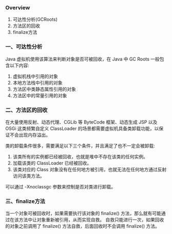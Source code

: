 ### Overview
1. 可达性分析(GCRoots)
2. 方法区的回收
3. finalize方法

### 一、可达性分析

Java 虚拟机使用该算法来判断对象是否可被回收，在 Java 中 GC Roots 一般包含以下内容:

1. 虚拟机栈中引用的对象
2. 本地方法栈中引用的对象
3. 方法区中类静态属性引用的对象
4. 方法区中的常量引用的对象

### 二、方法区的回收

在大量使用反射、动态代理、CGLib 等 ByteCode 框架、动态生成 JSP 以及 OSGi 这类频繁自定义 ClassLoader 的场景都需要虚拟机具备类卸载功能，以保证不会出现内存溢出。

类的卸载条件很多，需要满足以下三个条件，并且满足了也不一定会被卸载:
1. 该类所有的实例都已经被回收，也就是堆中不存在该类的任何实例。
2. 加载该类的 ClassLoader 已经被回收。
3. 该类对应的 Class 对象没有在任何地方被引用，也就无法在任何地方通过反射访问该类方法。

可以通过 -Xnoclassgc 参数来控制是否对类进行卸载。

### 三、finalize方法

当一个对象可被回收时，如果需要执行该对象的 finalize() 方法，那么就有可能通过在该方法中让对象重新被引用，从而实现自救。
自救只能进行一次，如果回收的对象之前调用了 finalize() 方法自救，后面回收时不会调用 finalize() 方法。

